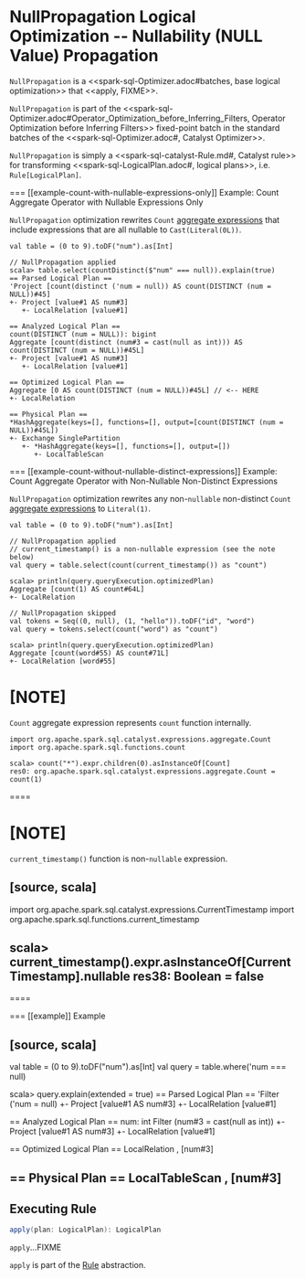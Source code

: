 # NullPropagation Logical Optimization -- Nullability (NULL Value) Propagation

`NullPropagation` is a <<spark-sql-Optimizer.adoc#batches, base logical optimization>> that <<apply, FIXME>>.

`NullPropagation` is part of the <<spark-sql-Optimizer.adoc#Operator_Optimization_before_Inferring_Filters, Operator Optimization before Inferring Filters>> fixed-point batch in the standard batches of the <<spark-sql-Optimizer.adoc#, Catalyst Optimizer>>.

`NullPropagation` is simply a <<spark-sql-catalyst-Rule.md#, Catalyst rule>> for transforming <<spark-sql-LogicalPlan.adoc#, logical plans>>, i.e. `Rule[LogicalPlan]`.

=== [[example-count-with-nullable-expressions-only]] Example: Count Aggregate Operator with Nullable Expressions Only

`NullPropagation` optimization rewrites `Count` [aggregate expressions](../expressions/AggregateExpression.md) that include expressions that are all nullable to `Cast(Literal(0L))`.

```text
val table = (0 to 9).toDF("num").as[Int]

// NullPropagation applied
scala> table.select(countDistinct($"num" === null)).explain(true)
== Parsed Logical Plan ==
'Project [count(distinct ('num = null)) AS count(DISTINCT (num = NULL))#45]
+- Project [value#1 AS num#3]
   +- LocalRelation [value#1]

== Analyzed Logical Plan ==
count(DISTINCT (num = NULL)): bigint
Aggregate [count(distinct (num#3 = cast(null as int))) AS count(DISTINCT (num = NULL))#45L]
+- Project [value#1 AS num#3]
   +- LocalRelation [value#1]

== Optimized Logical Plan ==
Aggregate [0 AS count(DISTINCT (num = NULL))#45L] // <-- HERE
+- LocalRelation

== Physical Plan ==
*HashAggregate(keys=[], functions=[], output=[count(DISTINCT (num = NULL))#45L])
+- Exchange SinglePartition
   +- *HashAggregate(keys=[], functions=[], output=[])
      +- LocalTableScan
```

=== [[example-count-without-nullable-distinct-expressions]] Example: Count Aggregate Operator with Non-Nullable Non-Distinct Expressions

`NullPropagation` optimization rewrites any non-``nullable`` non-distinct `Count` [aggregate expressions](../expressions/AggregateExpression.md) to `Literal(1)`.

```text
val table = (0 to 9).toDF("num").as[Int]

// NullPropagation applied
// current_timestamp() is a non-nullable expression (see the note below)
val query = table.select(count(current_timestamp()) as "count")

scala> println(query.queryExecution.optimizedPlan)
Aggregate [count(1) AS count#64L]
+- LocalRelation

// NullPropagation skipped
val tokens = Seq((0, null), (1, "hello")).toDF("id", "word")
val query = tokens.select(count("word") as "count")

scala> println(query.queryExecution.optimizedPlan)
Aggregate [count(word#55) AS count#71L]
+- LocalRelation [word#55]
```

[NOTE]
====
`Count` aggregate expression represents `count` function internally.

```text
import org.apache.spark.sql.catalyst.expressions.aggregate.Count
import org.apache.spark.sql.functions.count

scala> count("*").expr.children(0).asInstanceOf[Count]
res0: org.apache.spark.sql.catalyst.expressions.aggregate.Count = count(1)
```
====

[NOTE]
====
`current_timestamp()` function is non-``nullable`` expression.

[source, scala]
----
import org.apache.spark.sql.catalyst.expressions.CurrentTimestamp
import org.apache.spark.sql.functions.current_timestamp

scala> current_timestamp().expr.asInstanceOf[CurrentTimestamp].nullable
res38: Boolean = false
----
====

=== [[example]] Example

[source, scala]
----
val table = (0 to 9).toDF("num").as[Int]
val query = table.where('num === null)

scala> query.explain(extended = true)
== Parsed Logical Plan ==
'Filter ('num = null)
+- Project [value#1 AS num#3]
   +- LocalRelation [value#1]

== Analyzed Logical Plan ==
num: int
Filter (num#3 = cast(null as int))
+- Project [value#1 AS num#3]
   +- LocalRelation [value#1]

== Optimized Logical Plan ==
LocalRelation <empty>, [num#3]

== Physical Plan ==
LocalTableScan <empty>, [num#3]
----

## <span id="apply"> Executing Rule

```scala
apply(plan: LogicalPlan): LogicalPlan
```

`apply`...FIXME

`apply` is part of the [Rule](../spark-sql-catalyst-Rule.md#apply) abstraction.
